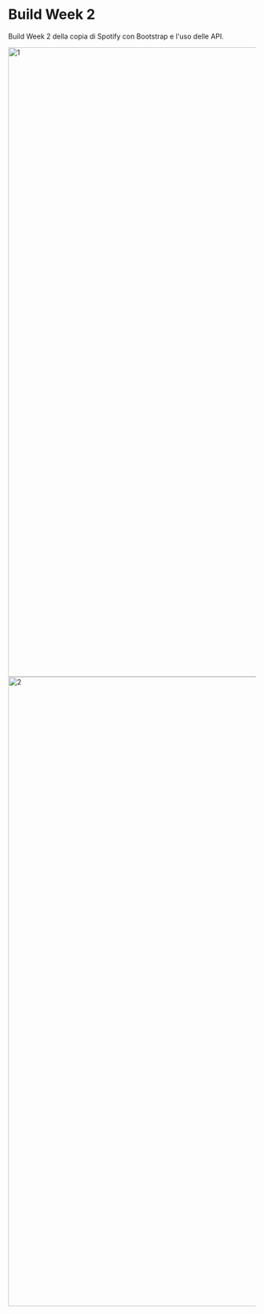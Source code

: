 # Build Week 2

Build Week 2 della copia di Spotify con Bootstrap e l'uso delle API.

<img width="1280" alt="1" src="https://github.com/user-attachments/assets/d322cc76-3523-4aed-a1a9-113c8fe9fc76">
<img width="1280" alt="2" src="https://github.com/user-attachments/assets/cbfce8b1-f89c-4ceb-bc7b-771782cb6e11">
